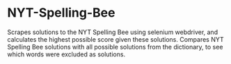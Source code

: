 # NYT-Spelling-Bee
Scrapes solutions to the NYT Spelling Bee using selenium webdriver, and calculates the highest possible score given these solutions.
Compares NYT Spelling Bee solutions with all possible solutions from the dictionary, to see which words were excluded as solutions.
